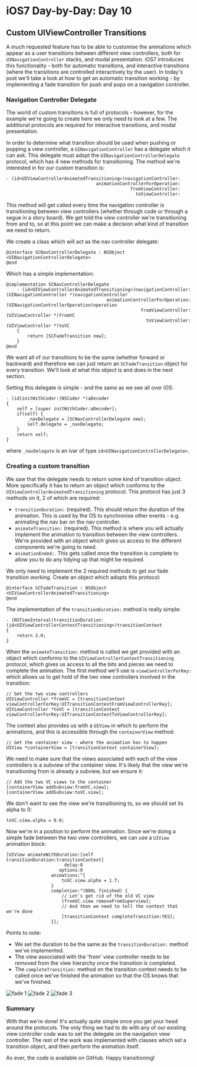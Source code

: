 # iOS7 Day-by-Day: Day 10

## Custom UIViewController Transitions

A much requested feature has to be able to customise the animations which
appear as a user transitions between different view controllers, both for
`UINavigationController` stacks, and modal presentation. iOS7 introduces this
functionality - both for automatic transitions, and interactive transitions 
(where the transitions are controlled interactively by the user). In today's
post we'll take a look at how to get an automatic transition working - by
implementing a fade transition for push and pops on a navigation controller.

### Navigation Controller Delegate

The world of custom transitions is full of protocols - however, for the example
we're going to create here we only need to look at a few. The additional
protocols are required for interactive transitions, and modal presentation.

In order to determine what transition should be used when pushing or popping a
view controller, a `UINavigationController` has a delegate which it can ask. This
delegate must adopt the `UINavigationControllerDelegate` protocol, which has
4 new methods for transitioning. The method we're interested in for our custom
transition is:

    - (id<UIViewControllerAnimatedTransitioning>)navigationController:
                                      animationControllerForOperation:
                                                   fromViewController:
                                                     toViewController:

This method will get called every time the navigation controller is transitioning
between view controllers (whether through code or through a segue in a story
board). We get told the view controller we're transitioning from and to, so at
this point we can make a decision what kind of transition we need to return.

We create a class which will act as the nav controller delegate:

    @interface SCNavControllerDelegate : NSObject <UINavigationControllerDelegate>
    @end

Which has a simple implementation:

    @implementation SCNavControllerDelegate
        - (id<UIViewControllerAnimatedTransitioning>)navigationController:(UINavigationController *)navigationController
                                          animationControllerForOperation:(UINavigationControllerOperation)operation
                                                       fromViewController:(UIViewController *)fromVC
                                                         toViewController:(UIViewController *)toVC
        {
            return [SCFadeTransition new];
        }
    @end

We want all of our transitions to be the same (whether forward or backward) and
therefore we can just return an `SCFadeTransition` object for every transition.
We'll look at what this object is and does in the next section.

Setting this delegate is simple - and the same as we see all over iOS:

    - (id)initWithCoder:(NSCoder *)aDecoder
    {
        self = [super initWithCoder:aDecoder];
        if(self) {
            _navDelegate = [SCNavControllerDelegate new];
            self.delegate = _navDelegate;
        }
        return self;
    }

where `_navDelegate` is an ivar of type `id<UINavigationControllerDelegate>`.


### Creating a custom transition

We saw that the delegate needs to return some kind of transition object. More
specifically it has to return an object which conforms to the 
`UIViewControllerAnimatedTransitioning` protocol. This protocol has just 3 methods
on it, 2 of which are required:

- `transitionDuration:` (required). This should return the duration of the
animation. This is used by the OS to synchronise other events - e.g. animating
the nav bar on the nav controller.
- `animateTransition:` (required). This method is where you will actually
implement the animation to transition between the view controllers. We're
provided with an object which gives us access to the different components
we're going to need.
- `animationEnded:`. This gets called once the transition is complete to allow
you to do any tidying up that might be required.


We only need to implement the 2 required methods to get our fade transition
working. Create an object which adopts this protocol:

    @interface SCFadeTransition : NSObject <UIViewControllerAnimatedTransitioning>
    @end

The implementation of the `transitionDuration:` method is really simple:

    - (NSTimeInterval)transitionDuration:(id<UIViewControllerContextTransitioning>)transitionContext
    {
        return 2.0;
    }

When the `animateTransition:` method is called we get provided with an object
which conforms to the `UIViewControllerContextTransitioning` protocol, which
gives us access to all the bits and pieces we need to complete the animation.
The first method we'll use is `viewControllerForKey:` which allows us to get
hold of the two view controllers involved in the transition:

    // Get the two view controllers
    UIViewController *fromVC = [transitionContext viewControllerForKey:UITransitionContextFromViewControllerKey];
    UIViewController *toVC = [transitionContext viewControllerForKey:UITransitionContextToViewControllerKey];

The context also provides us with a `UIView` in which to perform the animations, 
and this is accessible through the `containerView` method:

    // Get the container view - where the animation has to happen
    UIView *containerView = [transitionContext containerView];

We need to make sure that the views associated with each of the view controllers
is a subview of the container view. It's likely that the view we're transitioning
from is already a subview, but we ensure it:

    // Add the two VC views to the container
    [containerView addSubview:fromVC.view];
    [containerView addSubview:toVC.view];

We don't want to see the view we're transitioning to, so we should set its
alpha to 0:

    toVC.view.alpha = 0.0;

Now we're in a position to perform the animation. Since we're doing a simple
fade between the two view controllers, we can use a `UIView` animation block:

    [UIView animateWithDuration:[self transitionDuration:transitionContext]
                          delay:0
                        options:0
                     animations:^{
                         toVC.view.alpha = 1.f;
                     }
                     completion:^(BOOL finished) {
                         // Let's get rid of the old VC view
                         [fromVC.view removeFromSuperview];
                         // And then we need to tell the context that we're done
                         [transitionContext completeTransition:YES];
                     }];

Points to note:
- We set the duration to be the same as the `transitionDuration:` method we've
implemented.
- The view associated with the 'from' view controller needs to be removed from
the view hierarchy once the transition is completed.
- The `completeTransition:` method on the transition context needs to be called
once we've finished the animation so that the OS knows that we've finished.

![fade 1](img/fader-1.png)
![fade 2](img/fader-2.png)
![fade 3](img/fader-3.png)

### Summary

With that we're done! It's actually quite simple once you get your head around
the protocols. The only thing we had to do with any of our existing view
controller code was to set the delegate on the navigation view controller. The
rest of the work was implemented with classes which set a transition object, and
then perform the animation itself.

As ever, the code is available on GitHub. Happy transitioning!